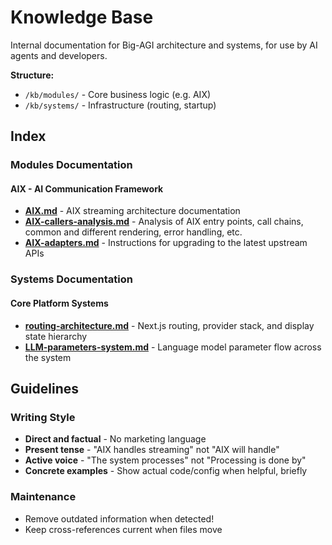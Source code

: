 # Knowledge Base

Internal documentation for Big-AGI architecture and systems, for use by AI agents and developers.

**Structure:**
- `/kb/modules/` - Core business logic (e.g. AIX)
- `/kb/systems/` - Infrastructure (routing, startup)

## Index

### Modules Documentation

#### AIX - AI Communication Framework
- **[AIX.md](modules/AIX.md)** - AIX streaming architecture documentation
- **[AIX-callers-analysis.md](modules/AIX-callers-analysis.md)** - Analysis of AIX entry points, call chains, common and different rendering, error handling, etc.
- **[AIX-adapters.md](modules/AIX-adapters.md)** - Instructions for upgrading to the latest upstream APIs

### Systems Documentation

#### Core Platform Systems
- **[routing-architecture.md](systems/routing-architecture.md)** - Next.js routing, provider stack, and display state hierarchy
- **[LLM-parameters-system.md](systems/LLM-parameters-system.md)** - Language model parameter flow across the system

## Guidelines

### Writing Style

- **Direct and factual** - No marketing language
- **Present tense** - "AIX handles streaming" not "AIX will handle"
- **Active voice** - "The system processes" not "Processing is done by"
- **Concrete examples** - Show actual code/config when helpful, briefly

### Maintenance

- Remove outdated information when detected!
- Keep cross-references current when files move
